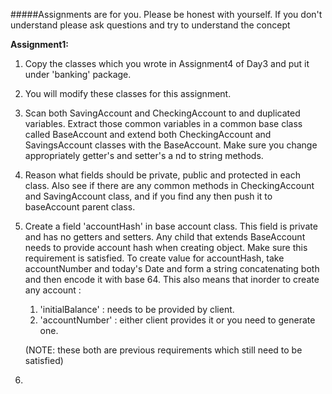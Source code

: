 #####Assignments are for you. 
Please be honest with yourself. If you don't understand please ask questions and try to 
understand the concept

__Assignment1:__
1. Copy the classes which you wrote in Assignment4 of Day3 and put it under 'banking' package.
2. You will modify these classes for this assignment.
3. Scan both SavingAccount and CheckingAccount to and duplicated variables. Extract those common variables in a common 
    base class called BaseAccount and extend both CheckingAccount and SavingsAccount classes with the BaseAccount.
    Make sure you change appropriately getter's and setter's a nd to string methods.
4. Reason what fields should be private, public and protected in each class. Also see if there are any common methods in 
    CheckingAccount and SavingAccount class, and if you find any then push it to baseAccount parent class.
5. Create a field 'accountHash' in base account class. This field is private and has no getters and setters. Any child 
    that extends BaseAccount needs to provide account hash when creating object. Make sure this requirement is satisfied. 
    To create value for accountHash, take accountNumber and today's Date and form a string concatenating both and then 
    encode it with base 64. This also means that inorder to create any account : 
    1. 'initialBalance' : needs to be provided by client.
    2. 'accountNumber' : either client provides it or you need to generate one. 
    
    (NOTE: these both are previous requirements which still need to be satisfied)
7. 